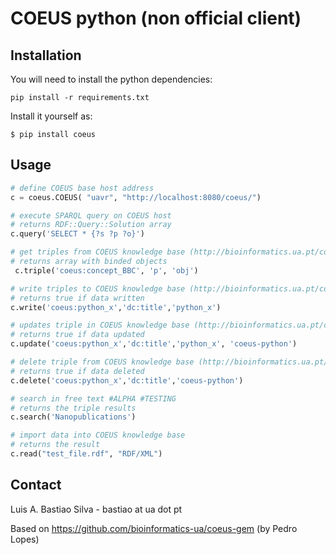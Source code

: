 COEUS python  (non official client)
================================================================


## Installation

You will need to install the python dependencies:

    pip install -r requirements.txt




Install it yourself as:

    $ pip install coeus

## Usage

```python
# define COEUS base host address
c = coeus.COEUS( "uavr", "http://localhost:8080/coeus/")
``` 


```python
# execute SPARQL query on COEUS host
# returns RDF::Query::Solution array
c.query('SELECT * {?s ?p ?o}')
```

```python
# get triples from COEUS knowledge base (http://bioinformatics.ua.pt/coeus/documentation/#rest)
# returns array with binded objects
 c.triple('coeus:concept_BBC', 'p', 'obj')
```


```python
# write triples to COEUS knowledge base (http://bioinformatics.ua.pt/coeus/documentation/#rest)
# returns true if data written
c.write('coeus:python_x','dc:title','python_x')
```

```python
# updates triple in COEUS knowledge base (http://bioinformatics.ua.pt/coeus/documentation/#rest)
# returns true if data updated
c.update('coeus:python_x','dc:title','python_x', 'coeus-python')

```

```python
# delete triple from COEUS knowledge base (http://bioinformatics.ua.pt/coeus/documentation/#rest)
# returns true if data deleted
c.delete('coeus:python_x','dc:title','coeus-python')
```


```python
# search in free text #ALPHA #TESTING
# returns the triple results
c.search('Nanopublications')
```


```python
# import data into COEUS knowledge base
# returns the result
c.read("test_file.rdf", "RDF/XML")
```


## Contact
Luis A. Bastiao Silva - bastiao at ua dot pt

Based on https://github.com/bioinformatics-ua/coeus-gem (by Pedro Lopes)
